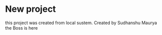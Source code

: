 # New project

this project was created from local sustem.
Created by Sudhanshu Maurya
the Boss is here

